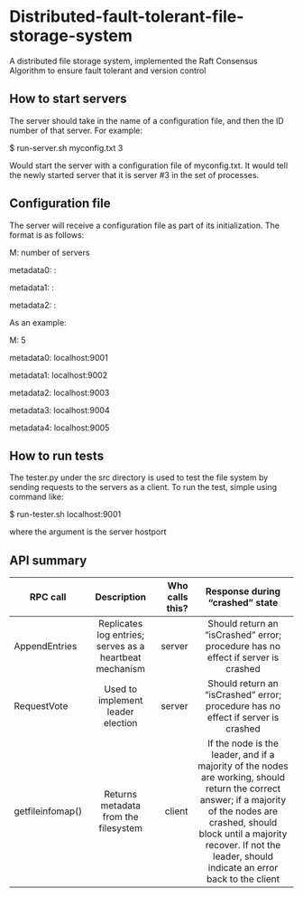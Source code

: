 # Distributed-fault-tolerant-file-storage-system
A distributed file storage system, implemented the Raft Consensus Algorithm to ensure fault tolerant and version control

## How to start servers
The server should take in the name of a configuration file, and then the ID number of that server.  For example:

$ run-server.sh myconfig.txt 3

Would start the server with a configuration file of myconfig.txt.  It would tell the newly started server that it is server #3 in the set of processes.

## Configuration file
The server will receive a configuration file as part of its initialization.  The format is as follows:

M: number of servers

metadata0: <host>:<port>
  
metadata1: <host>:<port>
  
metadata2: <host>:<port>

As an example:

M: 5

metadata0: localhost:9001

metadata1: localhost:9002

metadata2: localhost:9003

metadata3: localhost:9004

metadata4: localhost:9005

## How to run tests
The tester.py under the src directory is used to test the file system by sending requests to the servers as a client.
To run the test, simple using command like:

$ run-tester.sh localhost:9001

where the argument is the server hostport

## API summary

| RPC call        | Description           | Who calls this?  |  Response during “crashed” state |
| ------------- |:-------------:| -----:|:----:|
| AppendEntries     | Replicates log entries; serves as a heartbeat mechanism| server | Should return an “isCrashed” error; procedure has no effect if server is crashed|
| RequestVote     | Used to implement leader election     |   server |Should return an “isCrashed” error; procedure has no effect if server is crashed|
| getfileinfomap() | Returns metadata from the filesystem     |    client | If the node is the leader, and if a majority of the nodes are working, should return the correct answer; if a majority of the nodes are crashed, should block until a majority recover.  If not the leader, should indicate an error back to the client |


